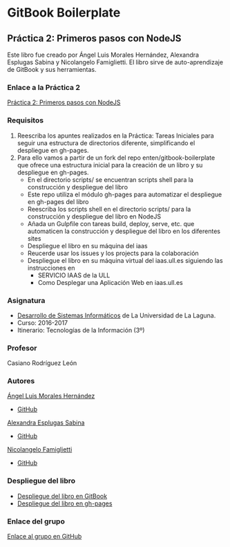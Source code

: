 # GitBook Boilerplate

## Práctica 2: Primeros pasos con NodeJS

Este libro fue creado por Ángel Luis Morales Hernández, Alexandra Esplugas Sabina y Nicolangelo Famiglietti.
El libro sirve de auto-aprendizaje de GitBook y sus herramientas.

### Enlace a la Práctica 2
[Práctica 2: Primeros pasos con NodeJS](https://casianorodriguezleon.gitbooks.io/ull-esit-1617/practicas/practicatareasiniciales2.html)

### Requisitos
 1. Reescriba los apuntes realizados en la Práctica: Tareas Iniciales para seguir una estructura de directorios diferente, simplificando el despliegue en gh-pages.
 2. Para ello vamos a partir de un fork del repo enten/gitbook-boilerplate que ofrece una estructura inicial para la creación de un libro y su despliegue en gh-pages.
    * En el directorio scripts/ se encuentran scripts shell para la construcción y despliegue del libro
    * Este repo utiliza el módulo gh-pages para automatizar el despliegue en gh-pages del libro
    * Reescriba los scripts shell en el directorio scripts/ para la construcción y despliegue del libro en NodeJS
    * Añada un Gulpfile con tareas build, deploy, serve, etc. que automaticen la construcción y despliegue del libro en los diferentes sites
    * Despliegue el libro en su máquina del iaas
    * Reucerde usar los issues y los projects para la colaboración
    * Despliegue el libro en su máquina virtual del iaas.ull.es siguiendo las instrucciones en
        * SERVICIO IAAS de la ULL
        * Como Desplegar una Aplicación Web en iaas.ull.es

 
### Asignatura
* [Desarrollo de Sistemas Informáticos](https://campusvirtual.ull.es/1617/course/view.php?id=1136) de La Universidad de La Laguna.
* Curso: 2016-2017
* Itinerario: Tecnologías de la Información \(3º\)

### Profesor
Casiano Rodríguez León

### Autores
[Ángel Luis Morales Hernández](https://alu0100888157.github.io)
* [GitHub](https://github.com/alu0100888157)

[Alexandra Esplugas Sabina](https://alu0100762006.github.io)
* [GitHub](https://github.com/alu0100762006)

[Nicolangelo Famiglietti](https://alu0100912005.github.io)
* [GitHub](https://github.com/alu0100912005)

### Despliegue del libro
* [Despliegue del libro en GitBook](https://alexandra_esplugas.gitbooks.io/tareas-iniciales/content/)
* [Despliegue del libro en gh-pages](https://ull-esit-dsi-1617.github.io/tareas-iniciales-angel-nicolangelo-alexandra-35l2/)

### Enlace del grupo
[Enlace al grupo en GitHub](https://github.com/ULL-ESIT-DSI-1617/primeros-pasos-en-nodejs-angel-nicolangelo-Alexandra-35l2-nodejs)